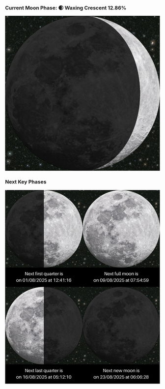 ### Current Moon Phase: 🌒 Waxing Crescent 12.86%
![Moon Phase](moonphase.png)
### Next Key Phases
![Gallery](gallery.png)